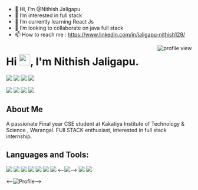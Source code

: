 - 👋 Hi, I’m @Nithish Jaligapu
- 👀 I’m interested in  full stack 
- 🌱 I’m currently learning  React Js
- 💞️ I’m looking to collaborate on java full stack 
- 📫 How to reach me : https://www.linkedin.com/in/jaligapu-nithish129/

<!---
Nithish1209/Nithish1209 is a ✨ special ✨ repository because its `README.md` (this file) appears on your GitHub profile.
You can click the Preview link to take a look at your changes.
--->


<img src="https://komarev.com/ghpvc/?username=your-username&style=flat-square" alt="profile view" align="right"/>

# Hi <img src="https://media.giphy.com/media/hvRJCLFzcasrR4ia7z/giphy.gif" width="30px">, I'm Nithish Jaligapu.

<p align="left"> 
  <img src="https://img.shields.io/badge/B-tech AI-ML-blue"> 
  <img src="https://img.shields.io/badge/GSSoc'23-blueviolet">
  <img src="https://img.shields.io/badge/Frontend-red">
  <img src="https://img.shields.io/badge/ML-enthusiast-orange">
</p>

<p align="left"> 
  <a href="mailto:your-email@gmail.com"><img src="https://img.shields.io/badge/Email-blue"></a>
  <a href="https://twitter.com/yourusername"><img src="https://img.shields.io/badge/Twitter-blue"></a>
  <a href="https://www.linkedin.com/in/yourusername"><img src="https://img.shields.io/badge/LinkedIn-blue"></a>
  <a href="https://yourwebsite.com"><img src="https://img.shields.io/badge/Website-orange"></a>
</p>

## About Me

A passionate Final year CSE student at Kakatiya Institute of Technology & Science , Warangal. FUll STACK enthusiast, interested in full stack internship.

## Languages and Tools:
<p align="left">
  <img src="https://img.icons8.com/color/48/000000/bootstrap.png"/>
  <img src="https://img.icons8.com/color/48/000000/c-programming.png"/>
  <img src="https://img.icons8.com/color/48/000000/react-native.png"/>
  <img src="https://img.icons8.com/color/48/000000/html-5.png"/>
  <img src="https://img.icons8.com/color/48/000000/css3.png"/>
  <img src="https://img.icons8.com/color/48/000000/javascript.png"/>
  <img src="https://img.icons8.com/color/48/000000/mysql.png"/>
<--<img src="https://img.icons8.com/color/48/000000/postgreesql.png"/>-->
  <img src="https://img.icons8.com/color/48/000000/python.png"/>
  <img src="https://img.icons8.com/color/48/000000/git.png"/>
</p>

<--![Profile](https://yourimageurl.com/profile.png)-->
        
       


